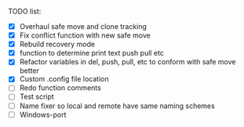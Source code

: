 TODO list:

- [x] Overhaul safe move and clone tracking
- [x] Fix conflict function with new safe move
- [x] Rebuild recovery mode
- [x] function to determine print text push pull etc
- [x] Refactor variables in del, push, pull, etc to conform with safe move better
- [x] Custom .config file location
- [ ] Redo function comments 
- [ ] Test script
- [ ] Name fixer so local and remote have same naming schemes
- [ ] Windows-port